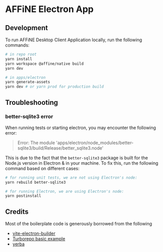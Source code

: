 # AFFiNE Electron App

## Development

To run AFFiNE Desktop Client Application locally, run the following commands:

```sh
# in repo root
yarn install
yarn workspace @affine/native build
yarn dev

# in apps/electron
yarn generate-assets
yarn dev # or yarn prod for production build
```

## Troubleshooting

### better-sqlite3 error

When running tests or starting electron, you may encounter the following error:

> Error: The module 'apps/electron/node_modules/better-sqlite3/build/Release/better_sqlite3.node'

This is due to the fact that the `better-sqlite3` package is built for the Node.js version in Electron & in your machine. To fix this, run the following command based on different cases:

```sh
# for running unit tests, we are not using Electron's node:
yarn rebuild better-sqlite3

# for running Electron, we are using Electron's node:
yarn postinstall
```

## Credits

Most of the boilerplate code is generously borrowed from the following

- [vite-electron-builder](https://github.com/cawa-93/vite-electron-builder)
- [Turborepo basic example](https://github.com/vercel/turborepo/tree/main/examples/basic)
- [yerba](https://github.com/t3dotgg/yerba)
